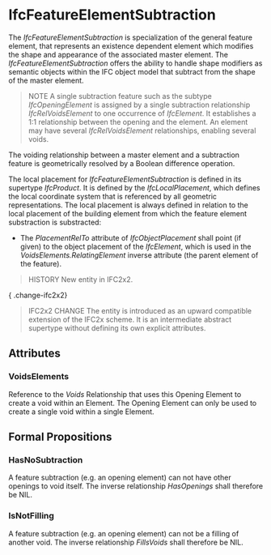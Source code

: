 # IfcFeatureElementSubtraction

The _IfcFeatureElementSubtraction_ is specialization of the general feature element, that represents an existence dependent element which modifies the shape and appearance of the associated master element. The _IfcFeatureElementSubtraction_ offers the ability to handle shape modifiers as semantic objects within the IFC object model that subtract from the shape of the master element.<!-- end of definition -->

> NOTE A single subtraction feature such as the subtype _IfcOpeningElement_ is assigned by a single subtraction relationship _IfcRelVoidsElement_ to one occurrence of _IfcElement_. It establishes a 1:1 relationship between the opening and the element. An element may have several _IfcRelVoidsElement_ relationships, enabling several voids.

The voiding relationship between a master element and a subtraction feature is geometrically resolved by a Boolean difference operation.

The local placement for _IfcFeatureElementSubtraction_ is defined in its supertype _IfcProduct_. It is defined by the _IfcLocalPlacement_, which defines the local coordinate system that is referenced by all geometric representations. The local placement is always defined in relation to the local placement of the building element from which the feature element substraction is substracted:

* The _PlacementRelTo_ attribute of _IfcObjectPlacement_ shall point (if given) to the object placement of the _IfcElement_, which is used in the _VoidsElements.RelatingElement_ inverse attribute (the parent element of the feature).

> HISTORY New entity in IFC2x2.

{ .change-ifc2x2}
> IFC2x2 CHANGE The entity is introduced as an upward compatible extension of the IFC2x scheme. It is an intermediate abstract supertype without defining its own explicit attributes.

## Attributes

### VoidsElements
Reference to the _Voids_ Relationship that uses this Opening Element to create a void within an Element. The Opening Element can only be used to create a single void within a single Element.

## Formal Propositions

### HasNoSubtraction
A feature subtraction (e.g. an opening element) can not have other openings to void itself. The inverse relationship _HasOpenings_ shall therefore be NIL.

### IsNotFilling
A feature subtraction (e.g. an opening element) can not be a filling of another void. The inverse relationship _FillsVoids_ shall therefore be NIL.
